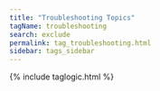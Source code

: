 ```yaml
---
title: "Troubleshooting Topics"
tagName: troubleshooting
search: exclude
permalink: tag_troubleshooting.html
sidebar: tags_sidebar
---
```

{% include taglogic.html %}
